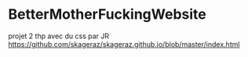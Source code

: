 # BetterMotherFuckingWebsite
projet 2 thp avec du css par JR
https://github.com/skageraz/skageraz.github.io/blob/master/index.html
